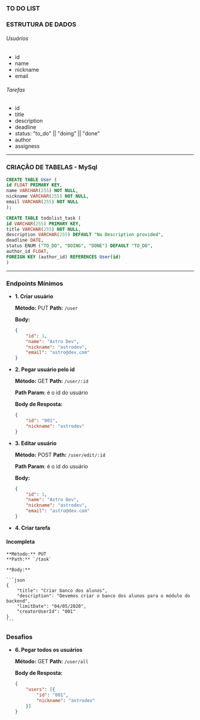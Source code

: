 ### TO DO LIST

### ESTRUTURA DE DADOS

###### Usuários
+ id
+ name
+ nickname
+ email

###### Tarefas 
+ id
+ title
+ description
+ deadline
+ status: "to_do" || "doing" || "done"
+ author
+ assigness

___

### CRIAÇÃO DE TABELAS - MySql

```sql
CREATE TABLE User (
id FLOAT PRIMARY KEY,
name VARCHAR(255) NOT NULL,
nickname VARCHAR(255) NOT NULL,
email VARCHAR(255) NOT NULL
);
```

```sql
CREATE TABLE todolist_task (
id VARCHAR(255) PRIMARY KEY, 
title VARCHAR(255) NOT NULL, 
description VARCHAR(255) DEFAULT "No Description provided",
deadline DATE,
status ENUM ("TO_DO", "DOING", "DONE") DEFAULT "TO_DO",
author_id FLOAT,
FOREIGN KEY (author_id) REFERENCES User(id)
) 
```


___
### Endpoints Mínimos

- **1. Criar usuário**

    **Método:** PUT
    **Path:** `/user`

    **Body:**

    ```json
    {
        "id": 1,
    	"name": "Astro Dev",
    	"nickname": "astrodev",
    	"email": "astro@dev.com"
    }
    ```

- **2. Pegar usuário pelo id**

    **Método:** GET
    **Path:** `/user/:id`

    **Path Param**: é o id do usuário

    **Body de Resposta:**

    ```json
    {
    	"id": "001",
    	"nickname": "astrodev"
    }
    ```
- **3. Editar usuário**

    **Método:** POST
    **Path:** `/user/edit/:id`

    **Path Param**: é o id do usuário

    **Body:**

    ```json
    {
        "id": 1,
    	"name": "Astro Dev",
    	"nickname": "astrodev",
    	"email": "astro@dev.com"
    }
    ```

- **4. Criar tarefa**

#### Incompleta

    **Método:** PUT
    **Path:** `/task`

    **Body:**

    ```json
    {
    	"title": "Criar banco dos alunos",
    	"description": "Devemos criar o banco dos alunos para o módulo do backend",
    	"limitDate": "04/05/2020",
    	"creatorUserId": "001"
    }
    ```

### Desafios
- **6. Pegar todos os usuários**

    **Método:** GET
    **Path:** `/user/all`

    **Body de Resposta:**

    ```json
    {
    	"users": [{
    		"id": "001",
    		"nickname": "astrodev"
    	}]
    }
    ```
